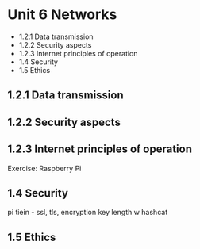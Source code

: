 # Unit 6 Networks

* 1.2.1 Data transmission
* 1.2.2 Security aspects
* 1.2.3 Internet principles of operation
* 1.4 Security
* 1.5 Ethics

## 1.2.1 Data transmission

## 1.2.2 Security aspects

## 1.2.3 Internet principles of operation	

Exercise: Raspberry Pi 

## 1.4 Security

pi tiein - ssl, tls, encryption key length w hashcat 

## 1.5 Ethics
